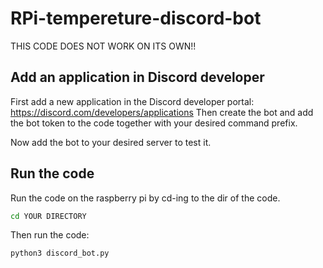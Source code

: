 # RPi-tempereture-discord-bot
THIS CODE DOES NOT WORK ON ITS OWN!!

## Add an application in Discord developer
First add a new application in the Discord developer portal:
https://discord.com/developers/applications
Then create the bot and add the bot token to the code together with your desired command prefix.

Now add the bot to your desired server to test it.

## Run the code
Run the code on the raspberry pi by cd-ing to the dir of the code.

```bash
cd YOUR DIRECTORY
```

Then run the code:

```bash
python3 discord_bot.py
```
